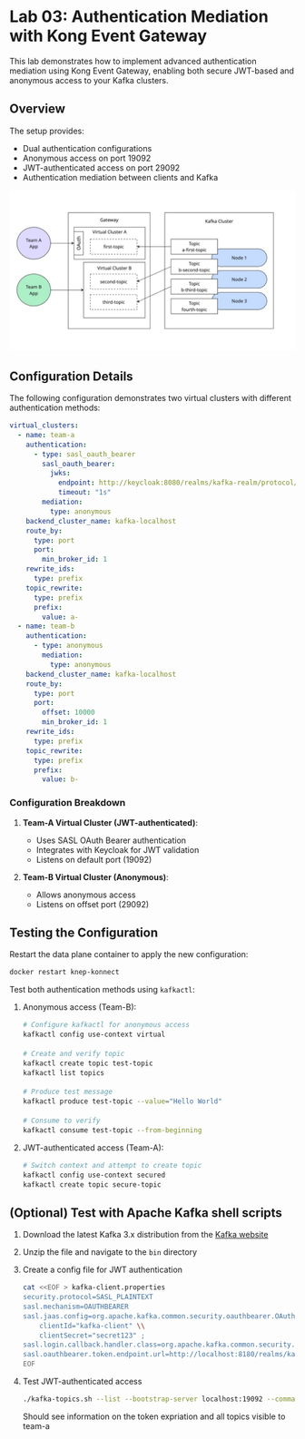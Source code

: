 # Lab 03: Authentication Mediation with Kong Event Gateway

This lab demonstrates how to implement advanced authentication mediation using Kong Event Gateway, enabling both secure JWT-based and anonymous access to your Kafka clusters.

## Overview

The setup provides:

- Dual authentication configurations
- Anonymous access on port 19092
- JWT-authenticated access on port 29092
- Authentication mediation between clients and Kafka

![auth-mediation](images/auth-mediation.jpg)

## Configuration Details

The following configuration demonstrates two virtual clusters with different authentication methods:

```yaml
virtual_clusters:
  - name: team-a
    authentication:
      - type: sasl_oauth_bearer
        sasl_oauth_bearer:
          jwks:
            endpoint: http://keycloak:8080/realms/kafka-realm/protocol/openid-connect/certs
            timeout: "1s"
        mediation:
          type: anonymous
    backend_cluster_name: kafka-localhost
    route_by:
      type: port
      port:
        min_broker_id: 1
    rewrite_ids:
      type: prefix
    topic_rewrite:
      type: prefix
      prefix:
        value: a-
  - name: team-b
    authentication:
      - type: anonymous
        mediation:
          type: anonymous
    backend_cluster_name: kafka-localhost
    route_by:
      type: port
      port:
        offset: 10000
        min_broker_id: 1
    rewrite_ids:
      type: prefix
    topic_rewrite:
      type: prefix
      prefix:
        value: b-
```

### Configuration Breakdown

1. **Team-A Virtual Cluster (JWT-authenticated)**:

   - Uses SASL OAuth Bearer authentication
   - Integrates with Keycloak for JWT validation
   - Listens on default port (19092)

2. **Team-B Virtual Cluster (Anonymous)**:
   - Allows anonymous access
   - Listens on offset port (29092)

## Testing the Configuration

Restart the data plane container to apply the new configuration:

```bash
docker restart knep-konnect
```

Test both authentication methods using `kafkactl`:

1. Anonymous access (Team-B):

   ```bash
   # Configure kafkactl for anonymous access
   kafkactl config use-context virtual

   # Create and verify topic
   kafkactl create topic test-topic
   kafkactl list topics

   # Produce test message
   kafkactl produce test-topic --value="Hello World"

   # Consume to verify
   kafkactl consume test-topic --from-beginning
   ```

2. JWT-authenticated access (Team-A):

   ```bash
   # Switch context and attempt to create topic
   kafkactl config use-context secured
   kafkactl create topic secure-topic
   ```

## (Optional) Test with Apache Kafka shell scripts

1. Download the latest Kafka 3.x distribution from the [Kafka website](https://kafka.apache.org/downloads)

2. Unzip the file and navigate to the `bin` directory

3. Create a config file for JWT authentication

   ```bash
   cat <<EOF > kafka-client.properties
   security.protocol=SASL_PLAINTEXT
   sasl.mechanism=OAUTHBEARER
   sasl.jaas.config=org.apache.kafka.common.security.oauthbearer.OAuthBearerLoginModule required \\
       clientId="kafka-client" \\
       clientSecret="secret123" ;
   sasl.login.callback.handler.class=org.apache.kafka.common.security.oauthbearer.secured.OAuthBearerLoginCallbackHandler
   sasl.oauthbearer.token.endpoint.url=http://localhost:8180/realms/kafka-realm/protocol/openid-connect/token
   EOF
   ```

4. Test JWT-authenticated access

   ```bash
   ./kafka-topics.sh --list --bootstrap-server localhost:19092 --command-config kafka-client.properties
   ```

   Should see information on the token expriation and all topics visible to team-a

